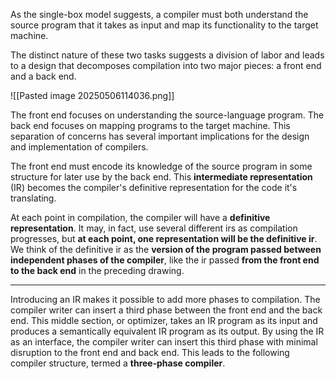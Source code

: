 As the single-box model suggests, a compiler must both understand the source program that it takes as input and map its functionality to the target machine. 

The distinct nature of these two tasks suggests a division of labor and leads to a design that decomposes compilation into two major pieces: a front end and a back end.

![[Pasted image 20250506114036.png]]

The front end focuses on understanding the source-language program.  The back end focuses on mapping programs to the target machine. This separation of concerns has several important implications for the design and implementation of compilers.

The front end must encode its knowledge of the source program in some structure for later use by the back end. This **intermediate representation** (IR) becomes the compiler's definitive representation for the code it's translating.

At each point in compilation, the compiler will have a **definitive representation**. It may, in fact, use several different irs as compilation progresses, but **at each point, one representation will be the definitive ir**. We think of the definitive ir as the **version of the program passed between independent phases of the compiler**, like the ir passed **from the front end to the back end** in the preceding drawing.

***

Introducing an IR makes it possible to add more phases to compilation. The compiler writer can insert a third phase between the front end and the back end. This middle section, or optimizer, takes an IR program as its input and produces a semantically equivalent IR program as its output. By using the IR as an interface, the compiler writer can insert this third phase with minimal disruption to the front end and back end. This leads to the following compiler structure, termed a **three‐phase compiler**.

